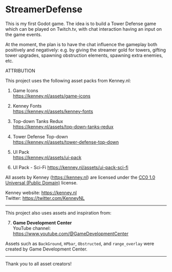# StreamerDefense
This is my first Godot game. The idea is to build a Tower Defense game which can be played on Twitch.tv, with chat interaction having an input on the game events.

At the moment, the plan is to have the chat influence the gameplay both positively and negatively: e.g. by giving the streamer gold for towers, gifting tower upgrades, spawning obstruction elements, spawning extra enemies, etc.


ATTRIBUTION

This project uses the following asset packs from Kenney.nl:

1. Game Icons  
   https://kenney.nl/assets/game-icons

2. Kenney Fonts  
   https://kenney.nl/assets/kenney-fonts

3. Top-down Tanks Redux  
   https://kenney.nl/assets/top-down-tanks-redux

4. Tower Defense Top-down  
   https://kenney.nl/assets/tower-defense-top-down

5. UI Pack  
   https://kenney.nl/assets/ui-pack

6. UI Pack - Sci-Fi
   https://kenney.nl/assets/ui-pack-sci-fi

All assets by Kenney (https://kenney.nl) are licensed under the [CC0 1.0 Universal (Public Domain)](https://creativecommons.org/publicdomain/zero/1.0/) license.

Kenney website: https://kenney.nl  
Twitter: https://twitter.com/KenneyNL

---

This project also uses assets and inspiration from:

7. **Game Development Center**  
   YouTube channel: https://www.youtube.com/@GameDevelopmentCenter

Assets such as `BackGround`, `HPbar`, `Obstructed`, and `range_overlay` were created by Game Development Center.

---

Thank you to all asset creators!
